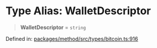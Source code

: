 # Type Alias: WalletDescriptor

> **WalletDescriptor** = `string`

Defined in: [packages/method/src/types/bitcoin.ts:916](https://github.com/dcdpr/did-btcr2-js/blob/4a717493e735221d072999f212891939f4de3f23/packages/method/src/types/bitcoin.ts#L916)
